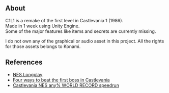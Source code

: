 ## About
C1L1 is a remake of the first level in Castlevania 1 (1986). </br>
Made in 1 week using Unity Engine. </br>
Some of the major features like items and secrets are currently missing.

I do not own any of the graphical or audio asset in this project. All the rights for those assets belongs to Konami.

## References
* [NES Longplay](https://www.youtube.com/watch?v=lRcHk8ixyKE&ab_channel=WorldofLongplays)
* [Four ways to beat the first boss in Castlevania](https://www.youtube.com/watch?v=1ROpt9ey2bs&ab_channel=virusinfection1)
* [Castlevania NES any% WORLD RECORD speedrun](https://www.youtube.com/watch?v=L_WgMl74cyU&ab_channel=2snek)
